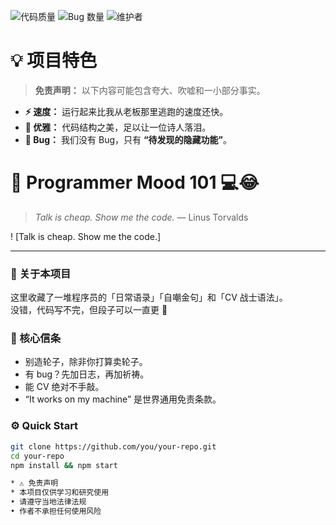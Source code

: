 ![代码质量](https://img.shields.io/badge/Code_Quality-Spaghetti-red)
![Bug 数量](https://img.shields.io/badge/Bugs_Found-Too_Many_To_Count-orange)
![维护者](https://img.shields.io/badge/Maintained_By-Coffee_and_Tears-blue)

# 💡 项目特色

> **免责声明：** 以下内容可能包含夸大、吹嘘和一小部分事实。

* **⚡ 速度：** 运行起来比我从老板那里逃跑的速度还快。
* **📐 优雅：** 代码结构之美，足以让一位诗人落泪。
* **🐛 Bug：** 我们没有 Bug，只有 **“待发现的隐藏功能”**。

# 🧠 Programmer Mood 101 💻😂  
> *Talk is cheap. Show me the code.* — Linus Torvalds  

! [Talk is cheap. Show me the code.]

---

### 👋 关于本项目  
这里收藏了一堆程序员的「日常语录」「自嘲金句」和「CV 战士语法」。  
没错，代码写不完，但段子可以一直更 🤣  

### 💬 核心信条  
- 别造轮子，除非你打算卖轮子。  
- 有 bug？先加日志，再加祈祷。  
- 能 CV 绝对不手敲。  
- “It works on my machine” 是世界通用免责条款。  

### ⚙️ Quick Start  
```bash
git clone https://github.com/you/your-repo.git  
cd your-repo  
npm install && npm start

* ⚠️ 免责声明
* 本项目仅供学习和研究使用
• 请遵守当地法律法规
• 作者不承担任何使用风险
